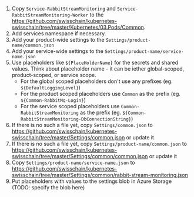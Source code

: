 1. Copy `Service-RabbitStreamMonitoring` and `Service-RabbitStreamMonitoring-Worker` to the https://github.com/swisschain/kubernetes-swisschain/tree/master/Kubernetes/03.Pods/Common. 
2. Add services namespace if necessary.
3. Add your product-wide settings to the `Settings/product-name/common.json`
4. Add your service-wide settings to the `Settings/product-name/service-name.json`
5. Use placeholders like `${PlaceHolderName}` for the secrets and shared values. Think about placeholder name - it can be iether global-scoped, product-scoped,
or service scope.
    * For the global scoped placeholders don't  use any prefixes (eg. `${DefaultLoggingLevel}`)
    * For the product scoped placeholders use `Common` as the prefix (eg. `${Common-RabbitMq-Login}`)
    * For the service scoped placeholders use `Common-RabbitStreamMonitoring` as the prefix (eg. `${Common-RabbitStreamMonitoring-DbConnectionString}`)
6. If there is no such a file yet, copy `Settings/common.json` to https://github.com/swisschain/kubernetes-swisschain/tree/master/Settings/common.json or update it
7. If there is no such a file yet, copy `Settings/product-name/common.json` to https://github.com/swisschain/kubernetes-swisschain/tree/master/Settings/common/common.json or update it
8. Copy `Settings/product-name/service-name.json` to https://github.com/swisschain/kubernetes-swisschain/tree/master/Settings/common/rabbit-stream-monitoring.json
5. Put placeholders with values to the settings blob in Azure Storage (TODO: specify the blob here)